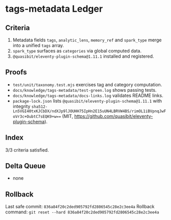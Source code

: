 # tags-metadata Ledger

## Criteria

1. Metadata fields `tags`, `analytic_lens`, `memory_ref` and `spark_type` merge into a unified
   `tags` array.
2. `spark_type` surfaces as `categories` via global computed data.
3. `@quasibit/eleventy-plugin-schema@1.11.1` installed and registered.

## Proofs

- `test/unit/taxonomy.test.mjs` exercises tag and category computation.
- `docs/knowledge/tags-metadata/test-green.log` shows passing tests.
- `docs/knowledge/tags-metadata/docs-links.log` validates README links.
- `package-lock.json` lists `@quasibit/eleventy-plugin-schema@1.11.1` with integrity
  `sha512-Ln5VGI40txKJCbDX/ndXJp9lJOUHH75IpHn2E15uUN4LBRVW4BS/rimOL1iBVpnqJwFoVr3c+OubtC7sEQK9+w==`
  (MIT, https://github.com/quasibit/eleventy-plugin-schema).

## Index

3/3 criteria satisfied.

## Delta Queue

- none

## Rollback

Last safe commit: `836a84f20c2ded905792fd2806545c28e2c3ee4a` Rollback command:
`git reset --hard 836a84f20c2ded905792fd2806545c28e2c3ee4a`
